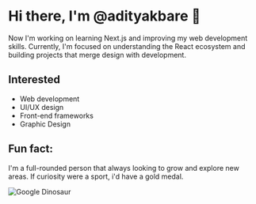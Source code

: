 # Hi there, I'm @adityakbare 👋
Now I'm working on learning Next.js and improving my web development skills. Currently, I'm focused on understanding the React ecosystem and building projects that merge design with development.

## Interested
- Web development 
- UI/UX design
- Front-end frameworks
- Graphic Design

## Fun fact: 
I'm a full-rounded person that always looking to grow and explore new areas. If curiosity were a sport, i'd have a gold medal.

![Google Dinosaur](https://cdn-images-1.medium.com/v2/resize:fit:688/1*82D2cg8Gpe9CVISaph6RPg.gif)
